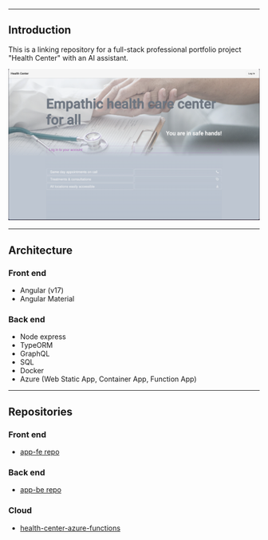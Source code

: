 ___
## Introduction

This is a linking repository for a full-stack professional portfolio project "Health Center" with an AI assistant.

![](./assets/home-page.png)


___
## Architecture

### Front end

- Angular (v17)
- Angular Material

### Back end

- Node express
- TypeORM
- GraphQL
- SQL
- Docker
- Azure (Web Static App, Container App, Function App)

___
## Repositories

### Front end

- [app-fe repo](https://github.com/microieva/app-fe)

### Back end

- [app-be repo](https://github.com/microieva/app-be)

### Cloud

- [health-center-azure-functions](https://github.com/microieva/health-center-azure-functions)

